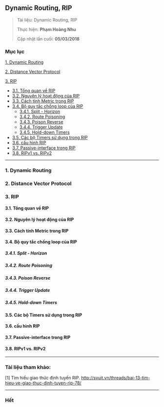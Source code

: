 ## Dynamic Routing, RIP

> Tài liệu: Dynamic Routing, RIP
> 
> Thực hiện: **Phạm Hoàng Nhu**
> 
> Cập nhật lần cuối: **05/03/2018**

### Mục lục

[1. Dynamic Routing](#dynamicrouting)

[2. Distance Vector Protocol](#distancevectorprotocol)

[3. RIP](#rip)
- [3.1. Tổng quan về RIP](#tongquanverip)
- [3.2. Nguyên lý hoạt động của RIP](#nguyenlyhoatdong)
- [3.3. Cách tính Metric trong RIP](#metric)
- [3.4. Bộ quy tắc chống loop của RIP](#quytacchongloop)
	+ [3.4.1. Split - Horizon](#splithorizon)
	+ [3.4.2. Route Poisoning](#routepoisoning)
	+ [3.4.3. Poison Reverse](#poisonreverse)
	+ [3.4.4. Trigger Update](#triggerupdate)
	+ [3.4.5. Hold-down Timers](#holddowntimers)
- [3.5. Các bộ Timers sử dụng trong RIP](#cacbotimer)
- [3.6. cấu hình RIP](#cauhinh)
- [3.7. Passive-interface trong RIP](#passiveinterface)
- [3.8. RIPv1 vs. RIPv2](#ripv1vsripv2)

---

<a name="dynamicrouting"></a>
### 1. Dynamic Routing

<a name="distancevectorprotocol"></a>
### 2. Distance Vector Protocol

<a name="rip"></a>
### 3. RIP

<a name="tongquanverip"></a>
#### 3.1. Tổng quan về RIP

<a name="nguyenlyhoatdong"></a>
#### 3.2. Nguyên lý hoạt động của RIP

<a name="metric"></a>
#### 3.3. Cách tính Metric trong RIP

<a name="quytacchongloop"></a>
#### 3.4. Bộ quy tắc chống loop của RIP

<a name="splithorizon"></a>
##### 3.4.1. Split - Horizon

<a name="routepoisoning"></a>
##### 3.4.2. Route Poisoning

<a name="poisonreverse"></a>
##### 3.4.3. Poison Reverse

<a name="triggerupdate"></a>
##### 3.4.4. Trigger Update

<a name="holddowntimers"></a>
##### 3.4.5. Hold-down Timers

<a name="cacbotimer"></a>
#### 3.5. Các bộ Timers sử dụng trong RIP

<a name="cauhinh"></a>
#### 3.6. cấu hình RIP

<a name="passiveinterface"></a>
#### 3.7. Passive-interface trong RIP

<a name="ripv1vsripv2"></a>
#### 3.8. RIPv1 vs. RIPv2

---

### Tài liệu tham khảo:

[1] Tìm hiểu giao thức định tuyến RIP. http://svuit.vn/threads/bai-13-tim-hieu-ve-giao-thuc-dinh-tuyen-rip-78/


---

### Hết



